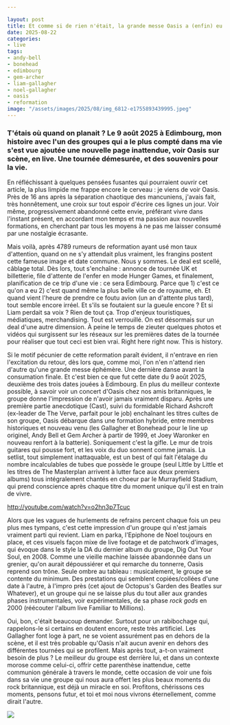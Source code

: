 ```yaml
---

layout: post
title: Et comme si de rien n'était, la grande messe Oasis a (enfin) eu lieu
date: 2025-08-22
categories:
- live
tags:
- andy-bell
- bonehead
- edimbourg
- gem-archer
- liam-gallagher
- noel-gallagher
- oasis
- reformation
image: "/assets/images/2025/08/img_6812-e1755893439995.jpeg"
---
```


### T'étais où quand on planait ? Le 9 août 2025 à Edimbourg, mon histoire avec l'un des groupes qui a le plus compté dans ma vie s'est vue ajoutée une nouvelle page inattendue, voir Oasis sur scène, en live. Une tournée démesurée, et des souvenirs pour la vie.

<!--more-->

En réfléchissant à quelques pensées fusantes qui pourraient ouvrir cet article, la plus limpide me frappe encore le cerveau : je viens de voir Oasis. Près de 16 ans après la séparation chaotique des mancuniens, j'avais fait, très honnêtement, une croix sur tout espoir d'écrire ces lignes un jour. Voir même, progressivement abandonné cette envie, préférant vivre dans l'instant présent, en accordant mon temps et ma passion aux nouvelles formations, en cherchant par tous les moyens à ne pas me laisser consumé par une nostalgie écrasante.

Mais voilà, après 4789 rumeurs de reformation ayant usé mon taux d'attention, quand on ne s'y attendait plus vraiment, les frangins postent cette fameuse image et date commune. Nous y sommes. Le deal est scellé, câblage total. Dès lors, tout s'enchaîne : annonce de tournée UK et billetterie, file d'attente de l'enfer en mode Hunger Games, et finalement, planification de ce trip d'une vie : ce sera Edimbourg. Parce que 1) c'est ce qu'on a eu 2) c'est quand même la plus belle ville ce de royaume, eh. Et quand vient l'heure de prendre ce foutu avion (un an d'attente plus tard), tout semble encore irréel. Et s'ils se foutaient sur la gueule encore ? Et si Liam perdait sa voix ? Rien de tout ça. Trop d'enjeux touristiques, médiatiques, merchandising. Tout est verrouillé. On est désormais sur un deal d'une autre dimension. À peine le temps de zieuter quelques photos et vidéos qui surgissent sur les réseaux sur les premières dates de la tournée pour réaliser que tout ceci est bien vrai. Right here right now. This is history.

Si le motif pécunier de cette reformation paraît évident, il n'entrave en rien l'excitation du retour, dès lors que, comme moi, l'on n'en n'attend rien d'autre qu'une grande messe éphémère. Une dernière danse avant la consumation finale. Et c'est bien ce que fut cette date du 9 août 2025, deuxième des trois dates jouées à Edimbourg. En plus du meilleur contexte possible, à savoir voir un concert d'Oasis chez nos amis britanniques, le groupe donne l'impression de n'avoir jamais vraiment disparu. Après une première partie anecdotique (Cast), suivi du formidable Richard Ashcroft (ex-leader de The Verve, parfait pour le job) enchaînant les titres cultes de son groupe, Oasis débarque dans une formation hybride, entre membres historiques et nouveau venu (les Gallagher et Bonehead pour le line up originel, Andy Bell et Gem Archer à partir de 1999, et Joey Waronker en nouveau renfort à la batterie). Soniquement c'est la gifle. Le mur de trois guitares qui pousse fort, et les voix du duo sonnent comme jamais. La setlist, tout simplement inattaquable, est un best of qui fait l'étalage du nombre incalculables de tubes que possède le groupe (seul Little by Little et les titres de The Masterplan arrivent à lutter face aux deux premiers albums) tous intégralement chantés en choeur par le Murrayfield Stadium, qui prend conscience après chaque titre du moment unique qu'il est en train de vivre.

http://youtube.com/watch?v=o2hn3p7Tcuc

Alors que les vagues de hurlements de refrains percent chaque fois un peu plus mes tympans, c'est cette impression d'un groupe qui n'est jamais vraiment parti qui revient. Liam en parka, l'Epiphone de Noel toujours en place, et ces visuels façon mixe de live footage et de patchwork d'images, qui évoque dans le style la DA du dernier album du groupe, Dig Out Your Soul, en 2008. Comme une vieille machine laissée abandonnée dans un grenier, qu'on aurait dépoussiérer et qui remarche du tonnerre, Oasis reprend son trône. Seule ombre au tableau : musicalement, le groupe se contente du minimum. Des prestations qui semblent copiées/collées d'une date à l'autre, à l'impro près (cet ajout de Octopus's Garden des Beatles sur Whatever), et un groupe qui ne se laisse plus du tout aller aux grandes phases instrumentales, voir expérimentales, de sa phase _rock gods_ en 2000 (réécouter l'album live Familiar to Millions).

Oui, bon, c'était beaucoup demander. Surtout pour un rabibochage qui, rappelons-le si certains en doutent encore, reste très artificiel. Les Gallagher font loge à part, ne se voient assurément pas en dehors de la scène, et il est très probable qu'Oasis n'ait aucun avenir en dehors des différentes tournées qui se profilent. Mais après tout, a-t-on vraiment besoin de plus ? Le meilleur du groupe est derrière lui, et dans un contexte morose comme celui-ci, offrir cette parenthèse inattendue, cette communion générale à travers le monde, cette occasion de voir une fois dans sa vie une groupe qui nous aura offert les plus beaux moments du rock britannique, est déjà un miracle en soi. Profitons, chérissons ces moments, pensons futur, et toi et moi nous vivrons éternellement, comme dirait l'autre.

![](images/img_6804.jpeg)
